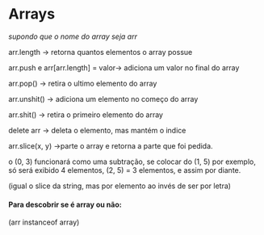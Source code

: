# Arrays

*supondo que o nome do array seja arr*

arr.length -> retorna quantos elementos o array possue 

arr.push e arr[arr.length] = valor-> adiciona um valor no final do array

arr.pop() -> retira o ultimo elemento do array

arr.unshit() -> adiciona um elemento no começo do array

arr.shit() -> retira o primeiro elemento do array

delete arr -> deleta o elemento, mas mantém o indice 

arr.slice(x, y) ->parte o array e retorna a parte que foi pedida.

 o (0, 3) funcionará como uma subtração, se colocar do (1, 5) por exemplo, só será exibido 4 elementos, (2, 5) = 3 elementos, e assim por diante.

 (igual o slice da string, mas por elemento ao invés de ser por letra)

 #### Para descobrir se é array ou não:

 (arr instanceof array)